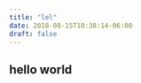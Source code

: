```yaml
---
title: "lel"
date: 2018-08-15T10:38:14-06:00
draft: false
---
```


<stream src="5d5bc37ffcf54c9b82e996823bffbb81" controls preload></stream>
<script data-cfasync="false" defer type="text/javascript" src="https://embed.cloudflarestream.com/embed/r4xu.fla9.staging.js?video=5d5bc37ffcf54c9b82e996823bffbb81"></script>

hello world
---


